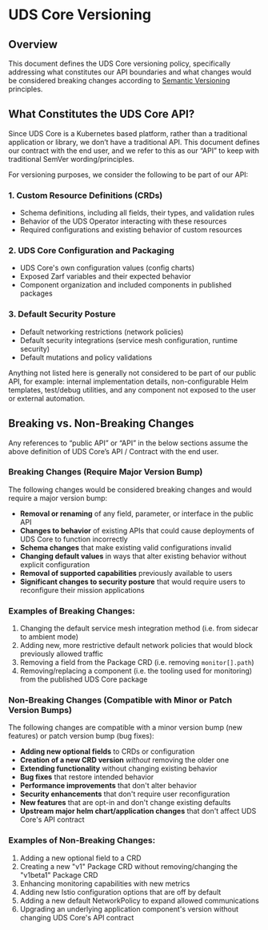 # UDS Core Versioning

## Overview

This document defines the UDS Core versioning policy, specifically addressing what constitutes our API boundaries and what changes would be considered breaking changes according to [Semantic Versioning](https://semver.org/) principles.

## What Constitutes the UDS Core API?

Since UDS Core is a Kubernetes based platform, rather than a traditional application or library, we don’t have a traditional API. This document defines our contract with the end user, and we refer to this as our “API” to keep with traditional SemVer wording/principles.

For versioning purposes, we consider the following to be part of our API:

### 1. Custom Resource Definitions (CRDs)

- Schema definitions, including all fields, their types, and validation rules
- Behavior of the UDS Operator interacting with these resources
- Required configurations and existing behavior of custom resources

### 2. UDS Core Configuration and Packaging

- UDS Core's own configuration values (config charts)
- Exposed Zarf variables and their expected behavior
- Component organization and included components in published packages

### 3. Default Security Posture

- Default networking restrictions (network policies)
- Default security integrations (service mesh configuration, runtime security)
- Default mutations and policy validations

Anything not listed here is generally not considered to be part of our public API, for example: internal implementation details, non-configurable Helm templates, test/debug utilities, and any component not exposed to the user or external automation.

## Breaking vs. Non-Breaking Changes

Any references to “public API” or “API” in the below sections assume the above definition of UDS Core’s API / Contract with the end user.

### Breaking Changes (Require Major Version Bump)

The following changes would be considered breaking changes and would require a major version bump:

- **Removal or renaming** of any field, parameter, or interface in the public API
- **Changes to behavior** of existing APIs that could cause deployments of UDS Core to function incorrectly
- **Schema changes** that make existing valid configurations invalid
- **Changing default values** in ways that alter existing behavior without explicit configuration
- **Removal of supported capabilities** previously available to users
- **Significant changes to security posture** that would require users to reconfigure their mission applications

### Examples of Breaking Changes:

1. Changing the default service mesh integration method (i.e. from sidecar to ambient mode)
2. Adding new, more restrictive default network policies that would block previously allowed traffic
3. Removing a field from the Package CRD (i.e. removing `monitor[].path`)
4. Removing/replacing a component (i.e. the tooling used for monitoring) from the published UDS Core package

### Non-Breaking Changes (Compatible with Minor or Patch Version Bumps)

The following changes are compatible with a minor version bump (new features) or patch version bump (bug fixes):

- **Adding new optional fields** to CRDs or configuration
- **Creation of a new CRD version** *without* removing the older one
- **Extending functionality** without changing existing behavior
- **Bug fixes** that restore intended behavior
- **Performance improvements** that don't alter behavior
- **Security enhancements** that don't require user reconfiguration
- **New features** that are opt-in and don't change existing defaults
- **Upstream major helm chart/application changes** that don't affect UDS Core's API contract

### Examples of Non-Breaking Changes:

1. Adding a new optional field to a CRD
2. Creating a new "v1" Package CRD without removing/changing the "v1beta1" Package CRD
3. Enhancing monitoring capabilities with new metrics
4. Adding new Istio configuration options that are off by default
5. Adding a new default NetworkPolicy to expand allowed communications
6. Upgrading an underlying application component's version without changing UDS Core's API contract
